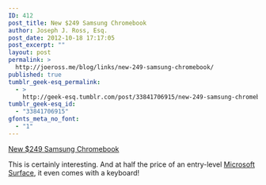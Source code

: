 ```yaml
---
ID: 412
post_title: New $249 Samsung Chromebook
author: Joseph J. Ross, Esq.
post_date: 2012-10-18 17:17:05
post_excerpt: ""
layout: post
permalink: >
  http://joeross.me/blog/links/new-249-samsung-chromebook/
published: true
tumblr_geek-esq_permalink:
  - >
    http://geek-esq.tumblr.com/post/33841706915/new-249-samsung-chromebook
tumblr_geek-esq_id:
  - "33841706915"
gfonts_meta_no_font:
  - "1"
---
```

<a href='https://www.google.com/intl/en/chrome/devices/landing.html'>New $249 Samsung Chromebook</a><div class="link_description"><p>This is certainly interesting. And at half the price of an entry-level <a href="http://surface.microsoftstore.com/store/msstore/Content/pbpage.Surface?ESICaching=off&amp;WT.mc_id=FY13WinHH" target="_blank">Microsoft Surface</a>, it even comes with a keyboard!</p></div>
